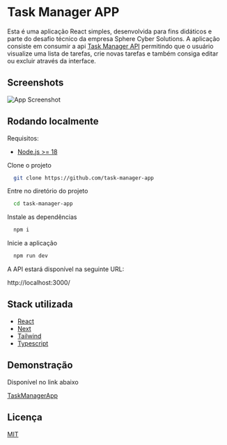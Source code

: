 # Task Manager APP

Esta é uma aplicação React simples, desenvolvida para fins didáticos e parte do desafio técnico da empresa Sphere Cyber Solutions. A aplicação consiste em consumir a api [Task Manager API](https://github.com/fomes/task-manager-api) permitindo que o usuário visualize uma lista de tarefas, crie novas tarefas e também consiga editar ou excluir através da interface.

## Screenshots

![App Screenshot](https://raw.githubusercontent.com/fomes/task-manager-app/master/public/prev.jpeg)

## Rodando localmente

Requisitos:

- [Node.js >= 18](https://nodejs.org/en)

Clone o projeto

```bash
  git clone https://github.com/task-manager-app

```

Entre no diretório do projeto

```bash
  cd task-manager-app

```

Instale as dependências

```bash
  npm i
```

Inicie a aplicação

```bash
  npm run dev
```

A API estará disponível na seguinte URL:

http://localhost:3000/

## Stack utilizada

- [React](https://react.dev/)
- [Next](https://nextjs.org/)
- [Tailwind](https://tailwindcss.com/)
- [Typescript](https://www.typescriptlang.org/)

## Demonstração

Disponível no link abaixo

[TaskManagerApp](https://f3-tm.vercel.app/)

## Licença

[MIT](https://choosealicense.com/licenses/mit/)
